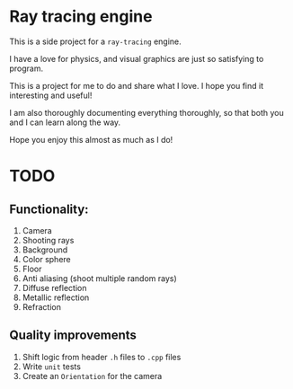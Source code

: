 # Ray tracing engine

This is a side project for a `ray-tracing` engine.

I have a love for physics, and visual graphics are just so satisfying to program.

This is a project for me to do and share what I love. I hope you find it interesting and useful!

I am also thoroughly documenting everything thoroughly, so that both you and I can learn along the way.

Hope you enjoy this almost as much as I do!


# TODO

## Functionality:

1. Camera
2. Shooting rays
3. Background
4. Color sphere
5. Floor
6. Anti aliasing (shoot multiple random rays)
7. Diffuse reflection
8. Metallic reflection
9. Refraction


## Quality improvements

1. Shift logic from header `.h` files to `.cpp` files
2. Write `unit` tests
3. Create an `Orientation` for the camera